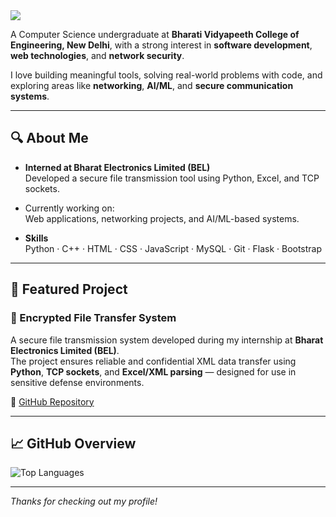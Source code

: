 <img src="https://capsule-render.vercel.app/api?type=waving&color=0E74E1&height=200&section=header&text=Rohit%20Bhagat&fontSize=40&fontAlignY=35&desc=CS%20Undergrad%20|%20Software%20Engineer&descAlignY=55&animation=twinkling" />

A Computer Science undergraduate at **Bharati Vidyapeeth College of Engineering, New Delhi**, with a strong interest in **software development**, **web technologies**, and **network security**.

I love building meaningful tools, solving real-world problems with code, and exploring areas like **networking**, **AI/ML**, and **secure communication systems**.

---

## 🔍 About Me

- **Interned at Bharat Electronics Limited (BEL)**  
  Developed a secure file transmission tool using Python, Excel, and TCP sockets.

- Currently working on:  
  Web applications, networking projects, and AI/ML-based systems.

- **Skills**  
  Python · C++ · HTML · CSS · JavaScript · MySQL · Git · Flask · Bootstrap

---

## 📌 Featured Project

### 🔐 Encrypted File Transfer System  
A secure file transmission system developed during my internship at **Bharat Electronics Limited (BEL)**.  
The project ensures reliable and confidential XML data transfer using **Python**, **TCP sockets**, and **Excel/XML parsing** — designed for use in sensitive defense environments.

📁 [GitHub Repository](https://github.com/irohit02/Encrypted-File-Transfer-System)

---

## 📈 GitHub Overview

![Top Languages](https://github-readme-stats.vercel.app/api/top-langs/?username=irohit02&layout=compact&theme=tokyonight)


---

*Thanks for checking out my profile!*
